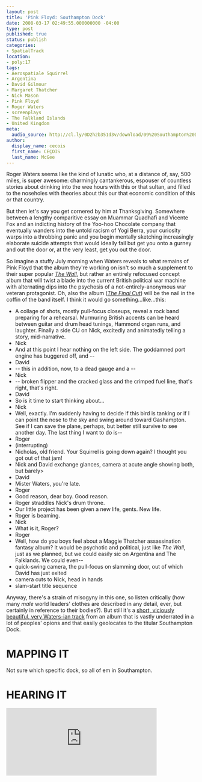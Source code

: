 ```yaml
---
layout: post
title: 'Pink Floyd: Southampton Dock'
date: 2008-03-17 02:49:55.000000000 -04:00
type: post
published: true
status: publish
categories:
- SpatialTrack
location:
- poly:17
tags:
- Aerospatiale Squirrel
- Argentina
- David Gilmour
- Margaret Thatcher
- Nick Mason
- Pink Floyd
- Roger Waters
- screenplays
- The Falkland Islands
- United Kingdom
meta:
  audio_source: http://cl.ly/0D2h2b351d3v/download/09%20Southampton%20Dock.mp3
author:
  display_name: cecois
  first_name: CEÇOIS
  last_name: McGee
---
```


Roger Waters seems like the kind of lunatic who, at a distance of, say, 500 miles, is super awesome: charmingly cantankerous, espouser of countless stories about drinking into the wee hours with this or that sultan, and filled to the noseholes with theories about this our that economic condition of this or that country.

But then let's say you get cornered by him at Thanksgiving. Somewhere between a lengthy comparitive essay on Muammar Quadhafi and Vicente Fox and an indicting history of the Yoo-hoo Chocolate company that eventually wanders into the untold racism of Yogi Berra, your curiosity warps into a throbbing panic and you begin mentally sketching increasingly elaborate suicide attempts that would ideally fail but get you onto a gurney and out the door or, at the very least, get you out the door.

So imagine a stuffy July morning when Waters reveals to what remains of Pink Floyd that the album they're working on isn't so much a supplement to their super popular <em><a href="https://open.spotify.com/album/5Dbax7G8SWrP9xyzkOvy2F">The Wall</a></em>, but rather an entirely refocused concept album that will twist a blade into the current British political war machine with alternating dips into the psychosis of a not-entirely-anonymous war veteran protagonist. Oh, also the album (<em><a href="https://open.spotify.com/album/1yMenUMOx7BpfTDuVQs99y">The Final Cut</a></em>) will be the nail in the coffin of the band itself. I think it would go something...like...this:


<ul class="screenbox">
  <li class="sceneheader">A collage of shots, mostly pull-focus closeups, reveal a rock band preparing for a rehearsal. Murmuring British accents can be heard between guitar and drum head tunings, Hammond organ runs, and laughter. Finally a side CU on Nick, excitedly and animatedly telling a story, mid-narrative.</li>
  <li class="character">Nick</li>
  <li class="dialogue">And at this point I hear nothing on the left side. The goddamned port engine has buggered off, and --</li>
  <li class="character">David</li>
  <li class="dialogue">-- this in addition, now, to a dead gauge and a -- </li>
  <li class="character">Nick</li>
  <li class="dialogue">-- broken flipper and the cracked glass and the crimped fuel line, that's right, that's right.</li>
  <li class="character">David</li>
  <li class="dialogue">So is it time to start thinking about...</li>
  <li class="character">Nick</li>
  <li class="dialogue">Well, exactly. I'm suddenly having to decide if this bird is tanking or if I can point the nose to the sky and swing around toward Gashampton. See if I can save the plane, perhaps, but better still survive to see another day. The last thing I want to do is--</li>
 <li class="character">Roger</li>
 <li class="action">(interrupting)</li>
 <li class="dialogue">Nicholas, old friend. Your Squirrel is going down again? I thought you got out of that jam!</li>
 <li class="action">Nick and David exchange glances, camera at acute angle showing both, but barely></li>
 <li class="character">David</li>
 <li class="dialogue">Mister Waters, you're late.</li>
 <li class="character">Roger</li>
 <li class="dialogue">Good reason, dear boy. Good reason.</li>
 <li class="action">Roger straddles Nick's drum throne.</li>
 <li class="dialogue">Our little project has been given a new life, gents. New life.</li>
 <li class="action">Roger is beaming.</li>
 <li class="character">Nick</li>
 <li class="dialogue">What is it, Roger?</li>
 <li class="character">Roger</li>
 <li class="dialogue">Well, how do you boys feel about a Maggie Thatcher assassination fantasy album? It would be psychotic and political, just like <em>The Wall</em>, just as we planned, but we could easily sic on Argentina and The Falklands. We could even--</li>
 <li class="action">quick-swing camera, the pull-focus on slamming door, out of which David has just exited</li>
 <li class="action">camera cuts to Nick, head in hands</li>
 <li class="action">slam-start title sequence</li>
</ul>

Anyway, there's a strain of misogyny in this one, so listen critically (how many <em>male</em> world leaders' clothes are described in any detail, ever, but certainly in reference to their bodies?). But still it's a <a href="https://open.spotify.com/track/1e6P6S42qX7vFT0u14S5jm">short, viciously beautiful, very Waters-ian track</a> from an album that is vastly underrated in a lot of peoples' opions and that easily geolocates to the titular Southampton Dock.


# MAPPING IT
Not sure which specific dock, <span data-target="milleria" data-id="gD17" class="trigger">so all of em</span> in Southampton.

# HEARING IT
<iframe src="https://embed.spotify.com/?uri=spotify%3Atrack%3A1e6P6S42qX7vFT0u14S5jm" width="400" height="180" frameborder="0" allowtransparency="true"></iframe>